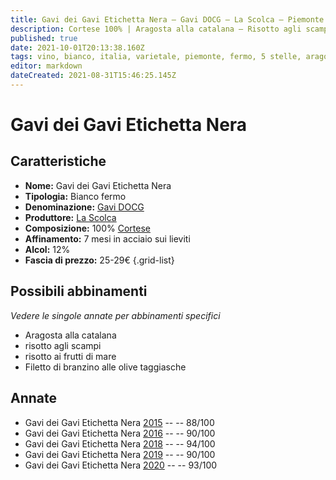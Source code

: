 ```yaml
---
title: Gavi dei Gavi Etichetta Nera – Gavi DOCG – La Scolca – Piemonte (IT) – 25-29€ – 3★-5★
description: Cortese 100% | Aragosta alla catalana – Risotto agli scampi – Risotto ai frutti di mare – Filetto di branzino alle olive taggiasche
published: true
date: 2021-10-01T20:13:38.160Z
tags: vino, bianco, italia, varietale, piemonte, fermo, 5 stelle, aragosta alla catalana, risotto agli scampi, risotto ai frutti di mare, cortese, Filetto di branzino alle olive taggiasche, 25-29€
editor: markdown
dateCreated: 2021-08-31T15:46:25.145Z
---
```


 # Gavi dei Gavi Etichetta Nera

## Caratteristiche
- **Nome:** Gavi dei Gavi Etichetta Nera
- **Tipologia:** Bianco fermo
- **Denominazione:** [Gavi DOCG](/denominazioni/Italia/Piemonte/DOCG/Gavi)
- **Produttore:** [La Scolca](/produttori/Italia/Piemonte/La-Scolca)
- **Composizione:** 100% [Cortese](/vitigni/Italia/bacca-bianca/cortese)
- **Affinamento:** 7 mesi in acciaio sui lieviti 
- **Alcol:** 12%
- **Fascia di prezzo:** 25-29€
{.grid-list}

## Possibili abbinamenti
*Vedere le singole annate per abbinamenti specifici*

- Aragosta alla catalana
- risotto agli scampi
- risotto ai frutti di mare
- Filetto di branzino alle olive taggiasche


## Annate

- Gavi dei Gavi Etichetta Nera [2015](vini/Italia/Piemonte/La-Scolca/Gavi-dei-Gavi-Etichetta-Nera/2015) -- <span class="star-3"></span>  -- 88/100
- Gavi dei Gavi Etichetta Nera [2016](vini/Italia/Piemonte/La-Scolca/Gavi-dei-Gavi-Etichetta-Nera/2016) -- <span class="star-4"></span>  -- 90/100
- Gavi dei Gavi Etichetta Nera [2018](vini/Italia/Piemonte/La-Scolca/Gavi-dei-Gavi-Etichetta-Nera/2018) -- <span class="star-5"></span>  -- 94/100
- Gavi dei Gavi Etichetta Nera [2019](vini/Italia/Piemonte/La-Scolca/Gavi-dei-Gavi-Etichetta-Nera/2019) -- <span class="star-4"></span>  -- 90/100
- Gavi dei Gavi Etichetta Nera [2020](vini/Italia/Piemonte/La-Scolca/Gavi-dei-Gavi-Etichetta-Nera/2020) -- <span class="star-5"></span>  -- 93/100